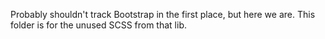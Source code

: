 Probably shouldn't track Bootstrap in the first place, but here we are. This folder is for the unused SCSS from that lib.